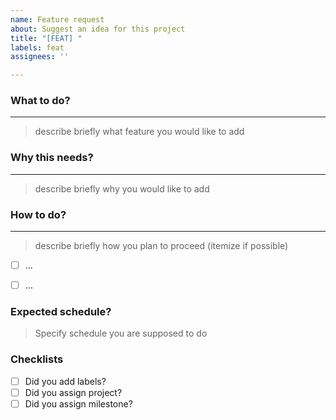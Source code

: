 ```yaml
---
name: Feature request
about: Suggest an idea for this project
title: "[FEAT] "
labels: feat
assignees: ''

---
```


### What to do?
----
> describe briefly what feature you would like to add


### Why this needs?
----
> describe briefly why you would like to add


### How to do?
----
> describe briefly how you plan to proceed (itemize if possible)
  - [ ] ...
  - [ ] ...


### Expected schedule?
> Specify schedule you are supposed to do

### Checklists
 - [ ] Did you add labels?
 - [ ] Did you assign project? 
 - [ ] Did you assign milestone?
